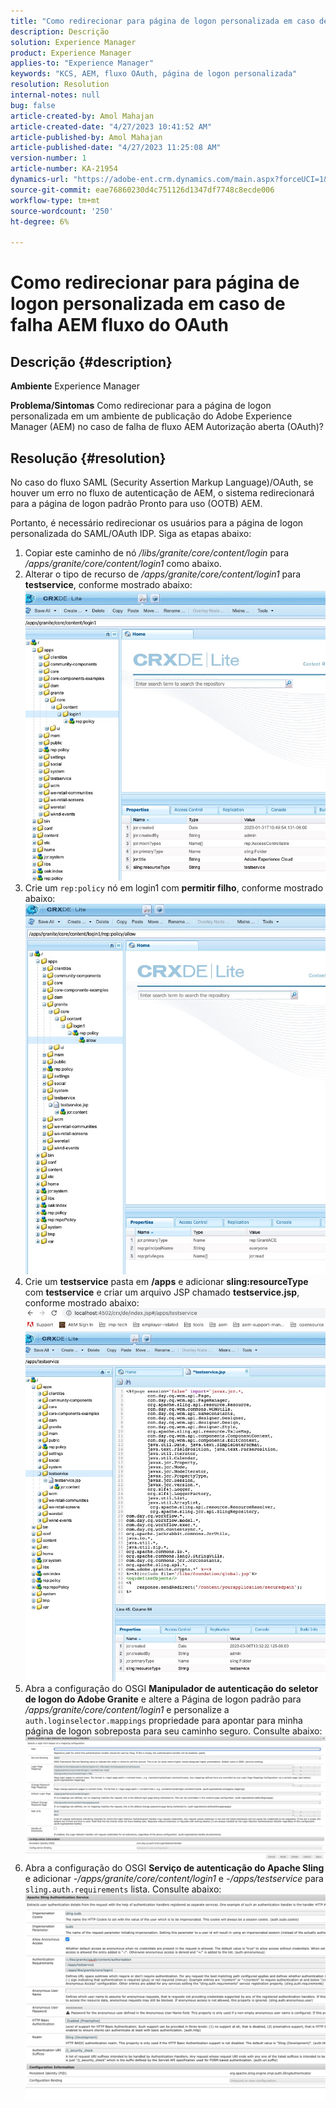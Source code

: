 ```yaml
---
title: "Como redirecionar para página de logon personalizada em caso de falha AEM fluxo do OAuth"
description: Descrição
solution: Experience Manager
product: Experience Manager
applies-to: "Experience Manager"
keywords: "KCS, AEM, fluxo OAuth, página de logon personalizada"
resolution: Resolution
internal-notes: null
bug: false
article-created-by: Amol Mahajan
article-created-date: "4/27/2023 10:41:52 AM"
article-published-by: Amol Mahajan
article-published-date: "4/27/2023 11:25:08 AM"
version-number: 1
article-number: KA-21954
dynamics-url: "https://adobe-ent.crm.dynamics.com/main.aspx?forceUCI=1&pagetype=entityrecord&etn=knowledgearticle&id=f721c418-e8e4-ed11-a7c7-6045bd006a22"
source-git-commit: eae76860230d4c751126d1347df7748c8ecde006
workflow-type: tm+mt
source-wordcount: '250'
ht-degree: 6%

---
```


# Como redirecionar para página de logon personalizada em caso de falha AEM fluxo do OAuth

## Descrição {#description}

<b>Ambiente</b>
Experience Manager


<b>Problema/Sintomas</b>
Como redirecionar para a página de logon personalizada em um ambiente de publicação do Adobe Experience Manager (AEM) no caso de falha de fluxo AEM Autorização aberta (OAuth)?


## Resolução {#resolution}


No caso do fluxo SAML (Security Assertion Markup Language)/OAuth, se houver um erro no fluxo de autenticação de AEM, o sistema redirecionará para a página de logon padrão Pronto para uso (OOTB) AEM.

Portanto, é necessário redirecionar os usuários para a página de logon personalizada do SAML/OAuth IDP. Siga as etapas abaixo:

1. Copiar este caminho de nó */libs/granite/core/content/login* para */apps/granite/core/content/login1* como abaixo.
2. Alterar o tipo de recurso de */apps/granite/core/content/login1* para <b>testservice</b>, conforme mostrado abaixo:![](assets/25e0ebb5-ede4-ed11-a7c7-6045bd006a22.png)
3. Crie um `rep:policy` nó em login1 com <b>permitir filho</b>, conforme mostrado abaixo:![](assets/cc0347ce-ede4-ed11-a7c7-6045bd006a22.png)
4. Crie um <b>testservice</b> pasta em <b>/apps</b> e adicionar <b>sling:resourceType</b> com <b>testservice</b> e criar um arquivo JSP chamado <b>testservice.jsp</b>, conforme mostrado abaixo:![](assets/aec657e1-ede4-ed11-a7c7-6045bd006a22.png)
5. Abra a configuração do OSGI <b>Manipulador de autenticação do seletor de logon do Adobe Granite</b> e altere a Página de logon padrão para */apps/granite/core/content/login1* e personalize a `auth.loginselector.mappings` propriedade para apontar para minha página de logon sobreposta para seu caminho seguro. Consulte abaixo:![](assets/b45869f6-ede4-ed11-a7c7-6045bd006a22.png)
6. Abra a configuração do OSGI <b>Serviço de autenticação do Apache Sling</b> e adicionar *-/apps/granite/core/content/login1* e *-/apps/testservice* para `sling.auth.requirements` lista. Consulte abaixo:![](assets/494fad08-eee4-ed11-a7c7-6045bd006a22.png)

